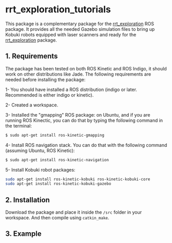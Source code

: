 # rrt_exploration_tutorials
This package is a complementary package for the [rrt_exploration](https://github.com/hasauino/rrt_exploration) ROS package. It provides all the needed Gazebo simulation files to bring up Kobuki robots equipped with laser scanners and ready for the [rrt_exploration](https://github.com/hasauino/rrt_exploration) package. 

## 1. Requirements
The package has been tested on both ROS Kinetic and ROS Indigo, it should work on other distributions like Jade. The following requirements are needed before installing the package:

1- You should have installed a ROS distribution (indigo or later. Recommended is either indigo or kinetic).

2- Created a workspace.

3- Installed the "gmapping" ROS package: on Ubuntu, and if you are running ROS Kinectic, you can do that by typing the following command in the terminal:

```sh
$ sudo apt-get install ros-kinetic-gmapping
```
4- Install ROS navigation stack. You can do that with the following command (assuming Ubuntu, ROS Kinetic):
```sh
$ sudo apt-get install ros-kinetic-navigation
```
5- Install Kobuki robot packages:
```sh
sudo apt-get install ros-kinetic-kobuki ros-kinetic-kobuki-core
sudo apt-get install ros-kinetic-kobuki-gazebo
```
## 2. Installation
Download the package and place it inside the ```/src``` folder in your workspace. And then compile using ```catkin_make```.

## 3. Example
```sh

```